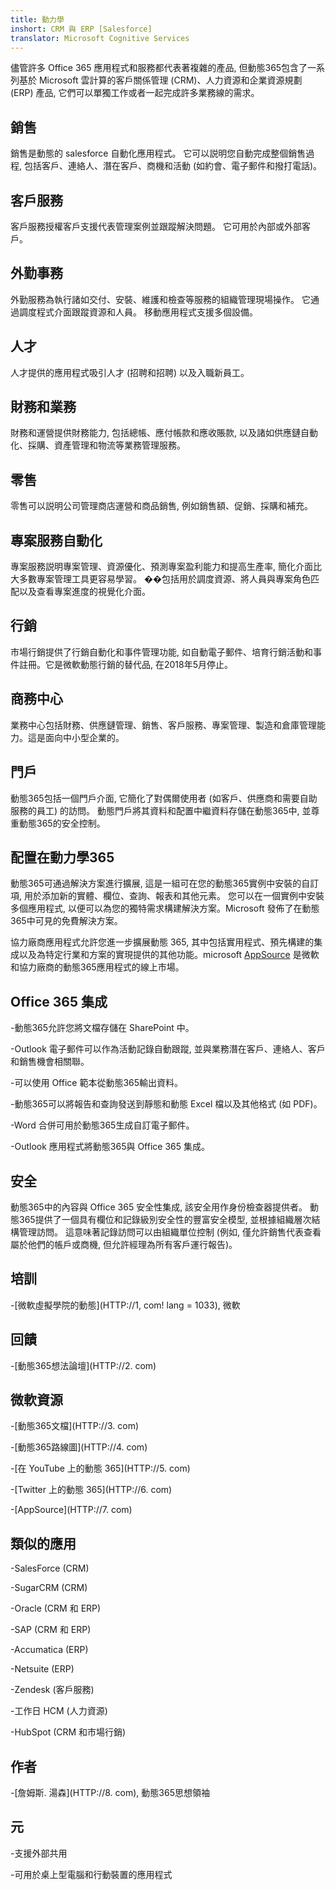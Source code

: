 ```yaml
---
title: 動力學
inshort: CRM 與 ERP [Salesforce]
translator: Microsoft Cognitive Services
---
```



儘管許多 Office 365 應用程式和服務都代表著複雜的產品, 但動態365包含了一系列基於 Microsoft 雲計算的客戶關係管理 (CRM)、人力資源和企業資源規劃 (ERP) 產品, 它們可以單獨工作或者一起完成許多業務線的需求。

銷售
---------

銷售是動態的 salesforce 自動化應用程式。 它可以説明您自動完成整個銷售過程, 包括客戶、連絡人、潛在客戶、商機和活動 (如約會、電子郵件和撥打電話)。

客戶服務
---------

客戶服務授權客戶支援代表管理案例並跟蹤解決問題。 它可用於內部或外部客戶。

外勤事務
---------

外勤服務為執行諸如交付、安裝、維護和檢查等服務的組織管理現場操作。 它通過調度程式介面跟蹤資源和人員。 移動應用程式支援多個設備。

人才
---------

人才提供的應用程式吸引人才 (招聘和招聘) 以及入職新員工。

財務和業務
---------

財務和運營提供財務能力, 包括總帳、應付帳款和應收賬款, 以及諸如供應鏈自動化、採購、資產管理和物流等業務管理服務。

零售
---------

零售可以説明公司管理商店運營和商品銷售, 例如銷售額、促銷、採購和補充。

專案服務自動化
---------

專案服務説明專案管理、資源優化、預測專案盈利能力和提高生產率, 簡化介面比大多數專案管理工具更容易學習。 ��包括用於調度資源、將人員與專案角色匹配以及查看專案進度的視覺化介面。

行銷
---------

市場行銷提供了行銷自動化和事件管理功能, 如自動電子郵件、培育行銷活動和事件註冊。它是微軟動態行銷的替代品, 在2018年5月停止。

商務中心
---------

業務中心包括財務、供應鏈管理、銷售、客戶服務、專案管理、製造和倉庫管理能力。這是面向中小型企業的。

門戶
---------

動態365包括一個門戶介面, 它簡化了對偶爾使用者 (如客戶、供應商和需要自助服務的員工) 的訪問。 動態門戶將其資料和配置中繼資料存儲在動態365中, 並尊重動態365的安全控制。

配置在動力學365
---------

動態365可通過解決方案進行擴展, 這是一組可在您的動態365實例中安裝的自訂項, 用於添加新的實體、欄位、查詢、報表和其他元素。 您可以在一個實例中安裝多個應用程式, 以便可以為您的獨特需求構建解決方案。Microsoft 發佈了在動態365中可見的免費解決方案。

協力廠商應用程式允許您進一步擴展動態 365, 其中包括實用程式、預先構建的集成以及為特定行業和方案的實現提供的其他功能。microsoft [AppSource](HTTP://0) 是微軟和協力廠商的動態365應用程式的線上市場。


Office 365 集成
---------

-動態365允許您將文檔存儲在 SharePoint 中。

-Outlook 電子郵件可以作為活動記錄自動跟蹤, 並與業務潛在客戶、連絡人、客戶和銷售機會相關聯。

-可以使用 Office 範本從動態365輸出資料。

-動態365可以將報告和查詢發送到靜態和動態 Excel 檔以及其他格式 (如 PDF)。

-Word 合併可用於動態365生成自訂電子郵件。

-Outlook 應用程式將動態365與 Office 365 集成。


安全
---------

動態365中的內容與 Office 365 安全性集成, 該安全用作身份檢查器提供者。 動態365提供了一個具有欄位和記錄級別安全性的豐富安全模型, 並根據組織層次結構管理訪問。 這意味著記錄訪問可以由組織單位控制 (例如, 僅允許銷售代表查看屬於他們的帳戶或商機, 但允許經理為所有客戶運行報告)。

培訓
---------

-[微軟虛擬學院的動態](HTTP://1, com! lang = 1033), 微軟

回饋
---------

-[動態365想法論壇](HTTP://2. com)

微軟資源
---------

-[動態365文檔](HTTP://3. com)

-[動態365路線圖](HTTP://4. com)

-[在 YouTube 上的動態 365](HTTP://5. com)

-[Twitter 上的動態 365](HTTP://6. com)

-[AppSource](HTTP://7. com)

類似的應用
--------------------

-SalesForce (CRM)

-SugarCRM (CRM)

-Oracle (CRM 和 ERP)

-SAP (CRM 和 ERP)

-Accumatica (ERP)

-Netsuite (ERP)

-Zendesk (客戶服務)

-工作日 HCM (人力資源)

-HubSpot (CRM 和市場行銷)

作者
---------

-[詹姆斯. 湯森](HTTP://8. com), 動態365思想領袖

元
--------

-支援外部共用

-可用於桌上型電腦和行動裝置的應用程式


